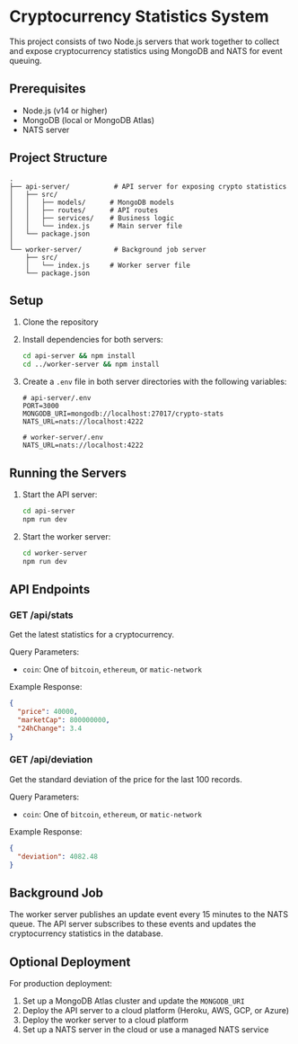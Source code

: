 # Cryptocurrency Statistics System

This project consists of two Node.js servers that work together to collect and expose cryptocurrency statistics using MongoDB and NATS for event queuing.

## Prerequisites

- Node.js (v14 or higher)
- MongoDB (local or MongoDB Atlas)
- NATS server

## Project Structure

```
.
├── api-server/           # API server for exposing crypto statistics
│   ├── src/
│   │   ├── models/      # MongoDB models
│   │   ├── routes/      # API routes
│   │   ├── services/    # Business logic
│   │   └── index.js     # Main server file
│   └── package.json
│
└── worker-server/        # Background job server
    ├── src/
    │   └── index.js     # Worker server file
    └── package.json
```

## Setup

1. Clone the repository
2. Install dependencies for both servers:
   ```bash
   cd api-server && npm install
   cd ../worker-server && npm install
   ```

3. Create a `.env` file in both server directories with the following variables:
   ```
   # api-server/.env
   PORT=3000
   MONGODB_URI=mongodb://localhost:27017/crypto-stats
   NATS_URL=nats://localhost:4222

   # worker-server/.env
   NATS_URL=nats://localhost:4222
   ```

## Running the Servers

1. Start the API server:
   ```bash
   cd api-server
   npm run dev
   ```

2. Start the worker server:
   ```bash
   cd worker-server
   npm run dev
   ```

## API Endpoints

### GET /api/stats
Get the latest statistics for a cryptocurrency.

Query Parameters:
- `coin`: One of `bitcoin`, `ethereum`, or `matic-network`

Example Response:
```json
{
  "price": 40000,
  "marketCap": 800000000,
  "24hChange": 3.4
}
```

### GET /api/deviation
Get the standard deviation of the price for the last 100 records.

Query Parameters:
- `coin`: One of `bitcoin`, `ethereum`, or `matic-network`

Example Response:
```json
{
  "deviation": 4082.48
}
```

## Background Job

The worker server publishes an update event every 15 minutes to the NATS queue. The API server subscribes to these events and updates the cryptocurrency statistics in the database.

## Optional Deployment

For production deployment:

1. Set up a MongoDB Atlas cluster and update the `MONGODB_URI`
2. Deploy the API server to a cloud platform (Heroku, AWS, GCP, or Azure)
3. Deploy the worker server to a cloud platform
4. Set up a NATS server in the cloud or use a managed NATS service 